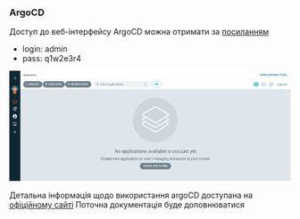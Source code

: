 ### ArgoCD
Доступ до веб-інтерфейсу ArgoCD можна отримати за [посиланням](https://192.168.12.78:8080)
- login: admin
- pass: q1w2e3r4


![demo](https://github.com/vitali-o/AsciiArtify/blob/main/argo.png?raw=true)

Детальна інформація щодо використання argoCD доступана на [офіційному сайті](https://argo-cd.readthedocs.io/en/stable/)
Поточна документація буде доповнюватися
